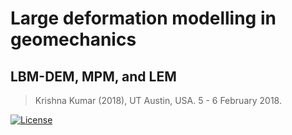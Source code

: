 # Large deformation modelling in geomechanics
## LBM-DEM, MPM, and LEM
> Krishna Kumar (2018), UT Austin, USA. 5 - 6 February 2018.

[![License](https://img.shields.io/badge/license-cc--by--4.0-brightgreen.svg)](https://creativecommons.org/licenses/by/4.0/)
